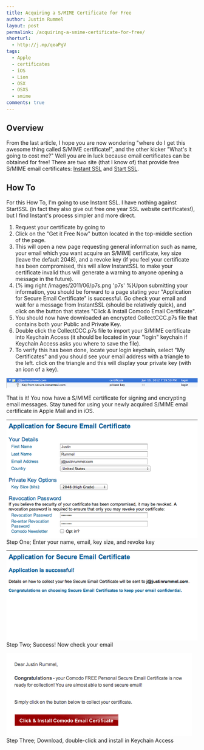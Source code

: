 ```yaml
---
title: Acquiring a S/MIME Certificate for Free
author: Justin Rummel
layout: post
permalink: /acquiring-a-smime-certificate-for-free/
shorturl:
  - http://j.mp/qeaPgV
tags: 
  - Apple
  - certificates
  - iOS
  - Lion
  - OSX
  - OSXS
  - smime
comments: true
---
```

Overview
--------
From the last article, I hope you are now wondering "where do I get this awesome thing called S/MIME certificate!", and the other kicker "What's it going to cost me?" Well you are in luck because email certificates can be obtained for free! There are two site (that I know of) that provide free S/MIME email certificates: [Instant SSL](http://www.instantssl.com/) and [Start SSL](https://www.startssl.com/).

How To
------
For this How To, I'm going to use Instant SSL. I have nothing against StartSSL (in fact they also give out free one year SSL website certificates!), but I find Instant's process simpler and more direct.

1.  Request your certificate by going to 
2.  Click on the "Get it Free Now" button located in the top-middle section of the page.
3.  This will open a new page requesting general information such as name, your email which you want acquire an S/MIME certificate, key size (leave the default 2048), and a revoke key (if you feel your certificate has been compromised, this will allow InstantSSL to make your certificate invalid thus will generate a warning to anyone opening a message in the future).
4.  {% img right /images/2011/06/p7s.png 'p7s' %}Upon submitting your information, you should be forward to a page stating your "Application for Secure Email Certificate" is successful. Go check your email and wait for a message from InstantSSL (should be relatively quick), and click on the button that states "Click & Install Comodo Email Certificate".
5.  You should now have downloaded an encrypted CollectCCC.p7s file that contains both your Public and Private Key.
6.  Double click the CollectCCC.p7s file to import your S/MIME certificate into Keychain Access (it should be located in your "login" keychain if Keychain Access asks you where to save the file).
7.  To verify this has been done, locate your login keychain, select "My Certificates" and you should see your email address with a triangle to the left. click on the triangle and this will display your private key (with an icon of a key).

![full screen of key pair](/images/2011/06/Keys.png)

That is it! You now have a S/MIME certificate for signing and encrypting email messages. Stay tuned for using your newly acquired S/MIME email certificate in Apple Mail and in iOS.

![cert1][cert1]
Step One; Enter your name, email, key size, and revoke key

![cert2][cert2]
Step Two; Success! Now check your email

![cert3][cert3]
Step Three; Download, double-click and install in Keychain Access

[cert1]: /images/2011/06/smime-cert-1.png
[cert2]: /images/2011/06/smime-cert-2.png
[cert3]: /images/2011/06/smime-cert-3.png